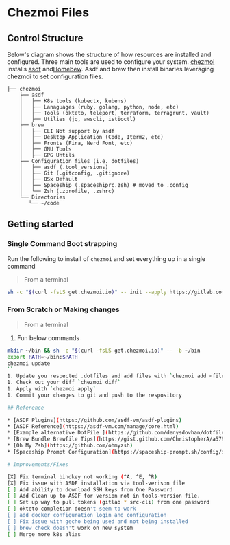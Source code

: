 # Chezmoi Files

## Control Structure
Below's diagram shows the structure of how resources are installed and configured. Three main tools are used to configure your system. [chezmoi](https://www.chezmoi.io/) installs [asdf](https://asdf-vm.com/) and[Homebew](https://brew.sh/). Asdf and brew then install binaries leveraging chezmoi to set configuration files.

```
├── chezmoi
    ├── asdf
    │   ├── K8s tools (kubectx, kubens)
    │   ├── Lanaguages (ruby, golang, python, node, etc)
    │   ├── Tools (okteto, teleport, terraform, terragrunt, vault)
    │   ├── Utilies (jq, awscli, istioctl)
    ├── brew
    │   ├── CLI Not support by asdf
    │   ├── Desktop Application (Code, Iterm2, etc)
    │   ├── Fronts (Fira, Nerd Font, etc)
    │   ├── GNU Tools
    │   ├── GPG Untils
    ├── Configuration files (i.e. dotfiles)
    │   ├── asdf (.tool_versions)
    │   ├── Git (.gitconfig, .gitignore)
    │   ├── OSx Default
    │   ├── Spaceship (.spaceshiprc.zsh) # moved to .config
    │   └── Zsh (.zprofile, .zshrc)
    └── Directories
       └── ~/code
```

## Getting started

### Single Command Boot strapping
Run the following to install of `chezmoi` and set everything up in a single command

> From a terminal
```bash
sh -c "$(curl -fsLS get.chezmoi.io)" -- init --apply https://gitlab.com/jeffs-public/chezmoi-files
```

### From Scratch or Making changes

> From a terminal
1. Fun below commands
```bash
mkdir ~/bin && sh -c "$(curl -fsLS get.chezmoi.io)" -- -b ~/bin
export PATH=~/bin:$PATH
chezmoi update
``
1. Update you respected .dotfiles and add files with `chezmoi add <file/dir name>`
1. Check out your diff `chezmoi diff`
1. Apply with `chezmoi apply`
1. Commit your changes to git and push to the respository

## Reference

* [ASDF Plugins](https://github.com/asdf-vm/asdf-plugins)
* [ASDF Reference](https://asdf-vm.com/manage/core.html)
* [Example alternative DotFile ](https://github.com/denysdovhan/dotfiles)
* [Brew Bundle Brewfile Tips](https://gist.github.com/ChristopherA/a579274536aab36ea9966f301ff14f3f)
* [Oh My Zsh](https://github.com/ohmyzsh)
* [Spaceship Prompt Configuration](https://spaceship-prompt.sh/config/intro/)

# Improvements/Fixes

[X] Fix terminal bindkey not working (^A, ^E, ^R)
[X] Fix issue with ASDF installation via tool-verison file
[ ] Add ability to download SSH keys from One Password
[ ] Add Clean up to ASDF for version not in tools-version file.
[ ] Set up way to pull tokens (gitlab * src-cli) from one password
[ ] okteto completion doesn't seem to work
[ ] add docker configuration login and configuration
[ ] Fix issue with gecho being used and not being installed
[ ] brew check doesn't work on new system
[ ] Merge more k8s alias
